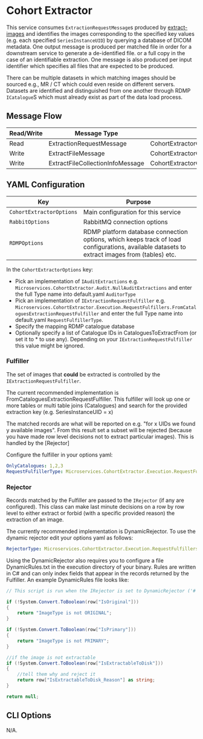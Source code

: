 # Cohort Extractor

This service consumes `ExtractionRequestMessage`s produced by [extract-images](../applications/extract-images.md) and identifies the images corresponding to the specified key values (e.g. each specified `SeriesInstanceUID`) by querying a database of DICOM metadata. One output message is produced per matched file in order for a downstream service to generate a de-identified file. or a full copy in the case of an identifiable extraction. One message is also produced per input identifier which specifies all files that are expected to be produced.

There can be multiple datasets in which matching images should be sourced e.g., MR / CT which could even reside on different servers. Datasets are identified and distinguished from one another through RDMP `ICatalogue`S which must already exist as part of the data load process.

## Message Flow

| Read/Write | Message Type                     | Config Property                                        |
| ---------- | -------------------------------- | ------------------------------------------------------ |
| Read       | ExtractionRequestMessage         | CohortExtractorOptions                                 |
| Write      | ExtractFileMessage               | CohortExtractorOptions.ExtractFilesProducerOptions     |
| Write      | ExtractFileCollectionInfoMessage | CohortExtractorOptions.ExtractFilesInfoProducerOptions |

## YAML Configuration

| Key                      | Purpose                                                                                                                                      |
| ------------------------ | -------------------------------------------------------------------------------------------------------------------------------------------- |
| `CohortExtractorOptions` | Main configuration for this service                                                                                                          |
| `RabbitOptions`          | RabbitMQ connection options                                                                                                                  |
| `RDMPOptions`            | RDMP platform database connection options, which keeps track of load configurations, available datasets to extract images from (tables) etc. |

In the `CohortExtractorOptions` key:

-   Pick an implementation of `IAuditExtractions` e.g. `Microservices.CohortExtractor.Audit.NullAuditExtractions` and enter the full Type name into default.yaml `AuditorType`
-   Pick an implementation of `IExtractionRequestFulfiller` e.g. `Microservices.CohortExtractor.Execution.RequestFulfillers.FromCataloguesExtractionRequestFulfiller` and enter the full Type name into default.yaml `RequestFulfillerType`.
-   Specify the mapping RDMP catalogue database
-   Optionally specify a list of Catalogue IDs in CataloguesToExtractFrom (or set it to \* to use any). Depending on your `IExtractionRequestFulfiller` this value might be ignored.

### Fulfiller

The set of images that **could** be extracted is controlled by the `IExtractionRequestFulfiller`.

The current recommended implementation is FromCataloguesExtractionRequestFulfiller. This fulfiller will look up one or more tables or multi table joins (Catalogues) and search for the provided extraction key (e.g. SeriesInstanceUID = x)

The matched records are what will be reported on e.g. "for x UIDs we found y available images". From this result set a subset will be rejected (because you have made row level decisions not to extract particular images). This is handled by the [Rejector]

Configure the fulfiller in your options yaml:

```yaml
OnlyCatalogues: 1,2,3
RequestFulfillerType: Microservices.CohortExtractor.Execution.RequestFulfillers.FromCataloguesExtractionRequestFulfiller
```

### Rejector

Records matched by the Fulfiller are passed to the `IRejector` (if any are configured). This class can make last minute decisions on a row by row level to either extract or forbid (with a specific provided reason) the extraction of an image.

The currently recommended implementation is DynamicRejector. To use the dynamic rejector edit your options yaml as follows:

```yaml
RejectorType: Microservices.CohortExtractor.Execution.RequestFulfillers.Dynamic.DynamicRejector
```

Using the DynamicRejector also requires you to configure a file DynamicRules.txt in the execution directory of your binary. Rules are written in C# and can only index fields that appear in the records returned by the Fulfiller. An example DynamicRules file looks like:

```csharp
// This script is run when the IRejector is set to DynamicRejector ('#' symbols are not supported in this script, use CSharp syntax)

if (!System.Convert.ToBoolean(row["IsOriginal"]))
{
    return "ImageType is not ORIGINAL";
}

if (!System.Convert.ToBoolean(row["IsPrimary"]))
{
    return "ImageType is not PRIMARY";
}

//if the image is not extractable
if (!System.Convert.ToBoolean(row["IsExtractableToDisk"]))
{
    //tell them why and reject it
    return row["IsExtractableToDisk_Reason"] as string;
}

return null;
```

## CLI Options

N/A.

